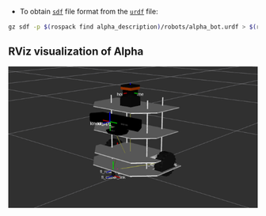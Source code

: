* To obtain [`sdf`](http://sdformat.org/spec) file format from the [`urdf`](http://wiki.ros.org/urdf) file:
```bash
gz sdf -p $(rospack find alpha_description)/robots/alpha_bot.urdf > $(rospack find alpha_gazebo)/models/alpha_robot/alpha_bot.sdf
```

## RViz visualization of Alpha

![alpha_bot](../docs/images/alpha_rviz.png)
